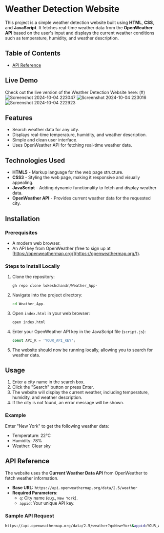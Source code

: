 # Weather Detection Website

This project is a simple weather detection website built using **HTML**, **CSS**, and **JavaScript**. It fetches real-time weather data from the **OpenWeather API** based on the user's input and displays the current weather conditions such as temperature, humidity, and weather description.

## Table of Contents


- [API Reference](#https://openweathermap.org/api)


## Live Demo

Check out the live version of the Weather Detection Website here: (#)
![Screenshot 2024-10-04 223047](https://github.com/user-attachments/assets/3715bc3d-c415-450c-9228-3fe97f73fa50)
![Screenshot 2024-10-04 223016](https://github.com/user-attachments/assets/521b5609-84cc-40b0-9a73-463b5156981b)
![Screenshot 2024-10-04 222923](https://github.com/user-attachments/assets/b02d9640-ad4a-4736-b362-3ce643df461f)


## Features


- Search weather data for any city.
- Displays real-time temperature, humidity, and weather description.
- Simple and clean user interface.
- Uses OpenWeather API for fetching real-time weather data.
  
## Technologies Used

- **HTML5** - Markup language for the web page structure.
- **CSS3** - Styling the web page, making it responsive and visually appealing.
- **JavaScript** - Adding dynamic functionality to fetch and display weather data.
- **OpenWeather API** - Provides current weather data for the requested city.

## Installation

### Prerequisites

- A modern web browser.
- An API key from OpenWeather (free to sign up at [https://openweathermap.org/](https://openweathermap.org/)).

### Steps to Install Locally

1. Clone the repository:
    ```bash
    gh repo clone lokeshchandr/Weather_App-
    ```

2. Navigate into the project directory:
    ```bash
    cd Weather_App-
    ```

3. Open `index.html` in your web browser:
    ```bash
    open index.html
    ```

4. Enter your OpenWeather API key in the JavaScript file (`script.js`):
    ```javascript
    const API_K = 'YOUR_API_KEY';
    ```

5. The website should now be running locally, allowing you to search for weather data.

## Usage

1. Enter a city name in the search box.
2. Click the "Search" button or press Enter.
3. The website will display the current weather, including temperature, humidity, and weather description.
4. If the city is not found, an error message will be shown.

### Example

Enter "New York" to get the following weather data:
- Temperature: 22°C
- Humidity: 78%
- Weather: Clear sky

## API Reference

The website uses the **Current Weather Data API** from OpenWeather to fetch weather information. 

- **Base URL:** `https://api.openweathermap.org/data/2.5/weather`
- **Required Parameters:**
  - `q`: City name (e.g., `New York`).
  - `appid`: Your unique API key.

### Sample API Request

```bash
https://api.openweathermap.org/data/2.5/weather?q=New+York&appid=YOUR_API_KEY
